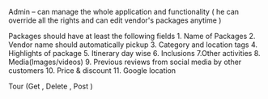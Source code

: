

Admin – can manage the whole application and functionality ( he can override all the rights and can edit vendor's packages anytime )


Packages should have at least the following fields 1. Name of Packages 2. Vendor name should automatically pickup 3. Category and location tags 4. Highlights of package 5. Itinerary day wise 6. Inclusions 7.Other activities 8. Media(Images/videos) 9. Previous reviews from social media by other customers 10. Price & discount 11. Google location


Tour (Get , Delete , Post )


